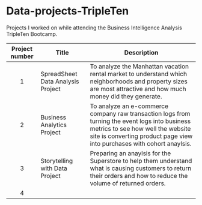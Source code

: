 # Data-projects-TripleTen
Projects I worked on while attending the Business Intelligence Analysis TripleTen Bootcamp. 


| Project number | Title | Description |
| :-----------: | ----------- |---------- |
| 1 | SpreadSheet Data Analysis Project | To analyze the Manhattan vacation rental market to understand which neighborhoods and property sizes are most attractive and how much money did they generate.
| 2 | Business Analytics Project | To analyze an e-commerce company raw transaction logs from turning the event logs into business metrics to see how well the website site is converting product page view into purchases with cohort anaylsis.
| 3 | Storytelling with Data Project | Preparing an anaylsis for the Superstore to help them understand what is causing customers to return their orders and how to reduce the volume of returned orders. 
| 4 |
